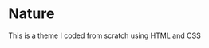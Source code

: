 # Nature
This is a theme I coded from scratch using HTML and CSS
<!-- Link: https://vineethsendilraj.github.io/NatureTheme/ -->
